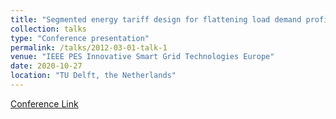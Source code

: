 ```yaml
---
title: "Segmented energy tariff design for flattening load demand profile"
collection: talks
type: "Conference presentation"
permalink: /talks/2012-03-01-talk-1
venue: "IEEE PES Innovative Smart Grid Technologies Europe"
date: 2020-10-27
location: "TU Delft, the Netherlands"
---
```

[Conference Link](https://attend.ieee.org/isgt-europe-2020/)
